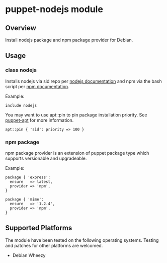 # puppet-nodejs module

## Overview

Install nodejs package and npm package provider for Debian.

## Usage

### class nodejs

Installs nodejs via sid repo per [nodejs documentation](https://github.com/joyent/node/wiki/Installing-Node.js-via-package-manager) and npm via the bash script per [npm documentation](https://github.com/isaacs/npm).

Example:

    include nodejs

You may want to use apt::pin to pin package installation priority. See [puppet-apt](https://github.com/puppetlabs/puppet-apt) for more information.

    apt::pin { 'sid': priority => 100 }

### npm package

npm package provider is an extension of puppet package type which supports versionable and upgradeable.

Example:

    package { 'express':
      ensure   => latest,
      provider => 'npm',
    }
    
    package { 'mime':
      ensure   => '1.2.4',
      provider => 'npm',
    }

## Supported Platforms

The module have been tested on the following operating systems. Testing and patches for other platforms are welcomed.

* Debian Wheezy
